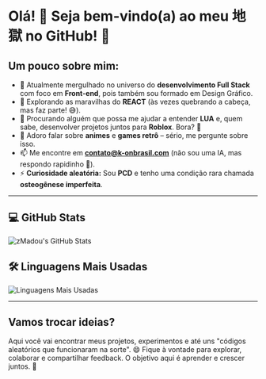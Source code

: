 # Olá! 👋 Seja bem-vindo(a) ao meu 地獄 no GitHub! 🚀

## Um pouco sobre mim:
- 🔭 Atualmente mergulhado no universo do **desenvolvimento Full Stack** com foco em **Front-end**, pois também sou formado em Design Gráfico.
- 🌱 Explorando as maravilhas do **REACT** (às vezes quebrando a cabeça, mas faz parte! 😅).
- 👯 Procurando alguém que possa me ajudar a entender **LUA** e, quem sabe, desenvolver projetos juntos para **Roblox**. Bora? 🚀
- 💬 Adoro falar sobre **animes** e **games retrô** – sério, me pergunte sobre isso.
- 📫 Me encontre em **[contato@k-onbrasil.com](mailto:contato@k-onbrasil.com)** (não sou uma IA, mas respondo rapidinho 👀).
- ⚡ **Curiosidade aleatória:** Sou **PCD** e tenho uma condição rara chamada **osteogênese imperfeita**. 

---

## 💻 **GitHub Stats**

![zMadou's GitHub Stats](https://github-readme-stats.vercel.app/api?username=zmadou&show_icons=true&theme=dark)

## 🛠️ **Linguagens Mais Usadas**

![Linguagens Mais Usadas](https://github-readme-stats.vercel.app/api/top-langs/?username=zmadou&layout=compact&theme=dark)

---

## Vamos trocar ideias?

Aqui você vai encontrar meus projetos, experimentos e até uns "códigos aleatórios que funcionaram na sorte". 😄 Fique à vontade para explorar, colaborar e compartilhar feedback. O objetivo aqui é aprender e crescer juntos. 🚀

